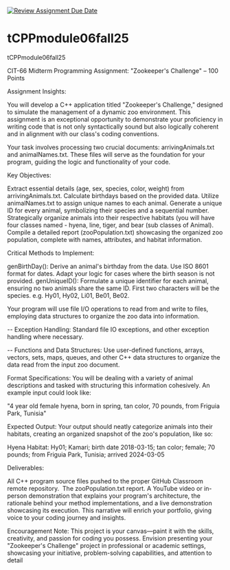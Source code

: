 [![Review Assignment Due Date](https://classroom.github.com/assets/deadline-readme-button-22041afd0340ce965d47ae6ef1cefeee28c7c493a6346c4f15d667ab976d596c.svg)](https://classroom.github.com/a/7e1KWg4P)
# tCPPmodule06fall25
tCPPmodule06fall25

CIT-66 Midterm Programming Assignment: "Zookeeper's Challenge" – 100 Points

Assignment Insights:

You will develop a C++ application titled "Zookeeper's Challenge," designed to simulate the management of a dynamic zoo environment. This assignment is an exceptional opportunity to demonstrate your proficiency in writing code that is not only syntactically sound but also logically coherent and in alignment with our class's coding conventions.

Your task involves processing two crucial documents: arrivingAnimals.txt and animalNames.txt. These files will serve as the foundation for your program, guiding the logic and functionality of your code.

Key Objectives:

Extract essential details (age, sex, species, color, weight) from arrivingAnimals.txt.
Calculate birthdays based on the provided data.
Utilize animalNames.txt to assign unique names to each animal.
Generate a unique ID for every animal, symbolizing their species and a sequential number.
Strategically organize animals into their respective habitats (you will have four classes named - hyena, line, tiger, and bear (sub classes of Animal).
Compile a detailed report (zooPopulation.txt) showcasing the organized zoo population, complete with names, attributes, and habitat information.

Critical Methods to Implement:

genBirthDay(): Derive an animal's birthday from the data. Use ISO 8601 format for dates. Adapt your logic for cases where the birth season is not provided.
genUniqueID(): Formulate a unique identifier for each animal, ensuring no two animals share the same ID. First two characters will be the species. e.g. Hy01, Hy02, Li01, Be01, Be02. 

Your program will use file I/O operations to read from and write to files, employing data structures to organize the zoo data into information.

-- Exception Handling: Standard file IO exceptions, and other exception handling where necessary.

-- Functions and Data Structures: Use user-defined functions, arrays, vectors, sets, maps, queues, and other C++ data structures to organize the data read from the input zoo document.

Format Specifications: You will be dealing with a variety of animal descriptions and tasked with structuring this information cohesively. An example input could look like:

"4 year old female hyena, born in spring, tan color, 70 pounds, from Friguia Park, Tunisia"

Expected Output: Your output should neatly categorize animals into their habitats, creating an organized snapshot of the zoo's population, like so:

Hyena Habitat:
Hy01; Kamari; birth date 2018-03-15; tan color; female; 70 pounds; from Friguia Park, Tunisia; arrived 2024-03-05

Deliverables:

All C++ program source files pushed to the proper GitHub Classroom remote repository. 
The zooPopulation.txt report.
A YouTube video or in-person demonstration that explains your program's architecture, the rationale behind your method implementations, and a live demonstration showcasing its execution. This narrative will enrich your portfolio, giving voice to your coding journey and insights.

Encouragement Note: This project is your canvas—paint it with the skills, creativity, and passion for coding you possess. Envision presenting your "Zookeeper's Challenge" project in professional or academic settings, showcasing your initiative, problem-solving capabilities, and attention to detail
